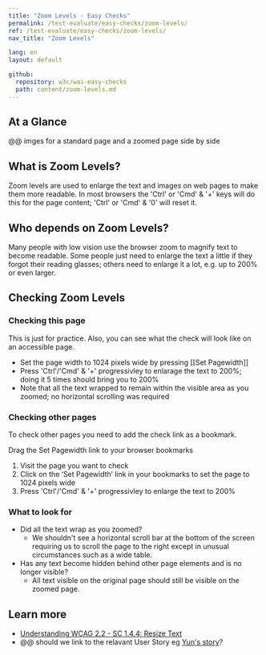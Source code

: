 ```yaml
---
title: "Zoom Levels - Easy Checks"
permalink: /test-evaluate/easy-checks/zoom-levels/
ref: /test-evaluate/easy-checks/zoom-levels/
nav_title: "Zoom Levels"

lang: en
layout: default

github:
  repository: w3c/wai-easy-checks
  path: content/zoom-levels.md
---
```


## At a Glance

@@ imges for a standard page and a zoomed page side by side

## What is Zoom Levels?

Zoom levels are used to enlarge the text and images on web pages to make them more readable. In most browsers the 'Ctrl' or 'Cmd' & '+' keys will do this for the page content; 'Ctrl' or 'Cmd' & '0' will reset it.

## Who depends on Zoom Levels?

Many people with low vision use the browser zoom to magnify text to become readable. Some people just need to enlarge the text a little if they forgot their reading glasses; others need to enlarge it a lot, e.g. up to 200% or even larger.

## Checking Zoom Levels

### Checking this page
This is just for practice. Also, you can see what the check will look like on an accessible page.
* Set the page width to 1024 pixels wide by pressing [[Set Pagewidth]]
* Press 'Ctrl'/'Cmd' & '+' progressivley to enlarage the text to 200%; doing it 5 times should bring you to 200%
* Note that all the text wrapped to remain within the visible area as you zoomed; no horizontal scrolling was required

### Checking other pages 
To check other pages you need to add the check link as a bookmark.

Drag the Set Pagewidth link to your browser bookmarks
1. Visit the page you want to check
2. Click on the ‘Set Pagewidth’ link in your bookmarks to set the page to 1024 pixels wide
3. Press 'Ctrl'/'Cmd' & '+' progressivley to enlarge the text to 200%
   
### What to look for
* Did all the text wrap as you zoomed?
  * We shouldn't see a horizontal scroll bar at the bottom of the screen requiring us to scroll the page to the right except in unusual circumstances such as a wide table.
* Has any text become hidden behind other page elements and is no longer visible?
  * All text visible on the original page should still be visible on the zoomed page. 

## Learn more
* [Understanding WCAG 2.2 - SC 1.4.4: Resize Text](https://www.w3.org/WAI/WCAG22/Understanding/resize-text.html)
* @@ should we link to the relavant User Story eg [Yun's story](https://www.w3.org/WAI/people-use-web/user-stories/#retiree)? 
